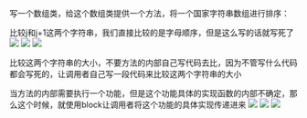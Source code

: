 写一个数组类，给这个数组类提供一个方法，将一个国家字符串数组进行排序：


比较j和j+1这两个字符串，我们直接比较的是字母顺序，但是这么写的话就写死了
![](https://tva1.sinaimg.cn/large/0081Kckwly1gly4n7iz3dj30qm0mo7e9.jpg)
![](https://tva1.sinaimg.cn/large/0081Kckwly1gly4newe30j30qm0mo7dh.jpg)
![](https://tva1.sinaimg.cn/large/0081Kckwly1gly4nl63s9j30qm0moak6.jpg)

比较这两个字符串的大小，不要方法的内部自己写代码去比，因为不管写什么代码都会写死的，让调用者自己写一段代码来比较这两个字符串的大小

当方法的内部需要执行一个功能，但是这个功能具体的实现函数的内部不确定，那么这个时候，就使用block让调用者将这个功能的具体实现传递进来
![](https://tva1.sinaimg.cn/large/0081Kckwly1gly4nrq4dij30qm0mogwa.jpg)
![](https://tva1.sinaimg.cn/large/0081Kckwly1gly4nynd5hj30qm0motic.jpg)
![](https://tva1.sinaimg.cn/large/0081Kckwly1gly4o6dc03j30qm0mo7ek.jpg)